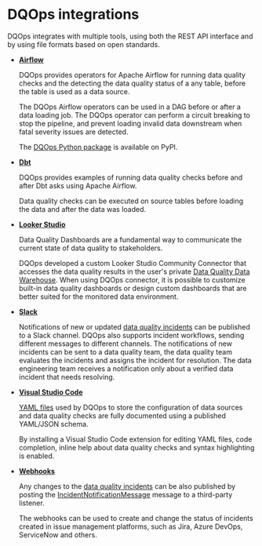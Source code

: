 # DQOps integrations
DQOps integrates with multiple tools, using both the REST API interface and by using file formats based on open standards.

- **[Airflow](./airflow/index.md)**

    DQOps provides operators for Apache Airflow for running data quality checks and the detecting
    the data quality status of a any table, before the table is used as a data source.

    The DQOps Airflow operators can be used in a DAG before or after a data loading job. The DQOps operator
    can perform a circuit breaking to stop the pipeline, and prevent loading invalid data
    downstream when fatal severity issues are detected. 

    The [DQOps Python package](https://pypi.org/project/dqops/) is available on PyPI.


- **[Dbt](./dbt/index.md)**

    DQOps provides examples of running data quality checks before and after Dbt asks using Apache Airflow.

    Data quality checks can be executed on source tables before loading the data and after the data was loaded.


- **[Looker Studio](./looker-studio/creating-custom-dashboards.md)**
    
    Data Quality Dashboards are a fundamental way to communicate the current state of data quality
    to stakeholders. 
   
    DQOps developed a custom Looker Studio Community Connector that accesses the data quality results
    in the user's private [Data Quality Data Warehouse](../dqo-concepts/architecture/dqops-architecture.md).
    When using DQOps connector, it is possible to customize built-in data quality dashboards or
    design custom dashboards that are better suited for the monitored data environment.


- **[Slack](./slack/configuring-slack-notifications.md)**

    Notifications of new or updated [data quality incidents](../working-with-dqo/incidents-and-notifications/incidents.md)
    can be published to a Slack channel.
    DQOps also supports incident workflows, sending different messages to different channels.
    The notifications of new incidents can be sent to a data quality team, the data quality team evaluates the incidents
    and assigns the incident for resolution. The data engineering team receives a notification only about a verified
    data incident that needs resolving.


- **[Visual Studio Code](./visual-studio-code/index.md)**
  
    [YAML files](../dqo-concepts/checks/configuring-checks.md) used by DQOps to store the configuration of
    data sources and data quality checks are fully documented using a published YAML/JSON schema.

    By installing a Visual Studio Code extension for editing YAML files, code completion, inline help about
    data quality checks and syntax highlighting is enabled.

  
- **[Webhooks](./webhooks/index.md)**

    Any changes to the [data quality incidents](../working-with-dqo/incidents-and-notifications/incidents.md)
    can be also published by posting the [IncidentNotificationMessage](../reference/yaml/IncidentNotificationMessage.md)
    message to a third-party listener.

    The webhooks can be used to create and change the status of incidents created in issue management platforms,
    such as Jira, Azure DevOps, ServiceNow and others.

